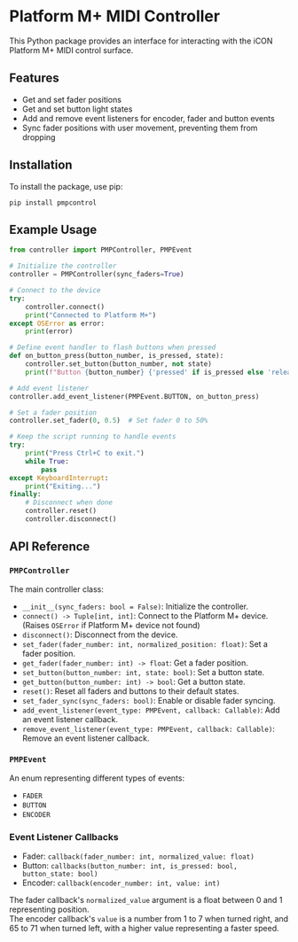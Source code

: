 # Platform M+ MIDI Controller

This Python package provides an interface for interacting with the iCON Platform M+ MIDI control surface.


## Features

- Get and set fader positions
- Get and set button light states
- Add and remove event listeners for encoder, fader and button events
- Sync fader positions with user movement, preventing them from dropping


## Installation

To install the package, use pip:

```
pip install pmpcontrol
```

## Example Usage

```python
from controller import PMPController, PMPEvent

# Initialize the controller
controller = PMPController(sync_faders=True)

# Connect to the device
try:
    controller.connect()
    print("Connected to Platform M+")
except OSError as error:
    print(error)

# Define event handler to flash buttons when pressed
def on_button_press(button_number, is_pressed, state):
    controller.set_button(button_number, not state)
    print(f"Button {button_number} {'pressed' if is_pressed else 'released'}")

# Add event listener
controller.add_event_listener(PMPEvent.BUTTON, on_button_press)

# Set a fader position
controller.set_fader(0, 0.5)  # Set fader 0 to 50%

# Keep the script running to handle events
try:
    print("Press Ctrl+C to exit.")
    while True:
        pass
except KeyboardInterrupt:
    print("Exiting...")
finally:
    # Disconnect when done
    controller.reset()
    controller.disconnect()
```


## API Reference

### `PMPController`

The main controller class:

- `__init__(sync_faders: bool = False)`: Initialize the controller.
- `connect() -> Tuple[int, int]`: Connect to the Platform M+ device. (Raises `OSError` if Platform M+ device not found)
- `disconnect()`: Disconnect from the device.
- `set_fader(fader_number: int, normalized_position: float)`: Set a fader position.
- `get_fader(fader_number: int) -> float`: Get a fader position.
- `set_button(button_number: int, state: bool)`: Set a button state.
- `get_button(button_number: int) -> bool`: Get a button state.
- `reset()`: Reset all faders and buttons to their default states.
- `set_fader_sync(sync_faders: bool)`: Enable or disable fader syncing.
- `add_event_listener(event_type: PMPEvent, callback: Callable)`: Add an event listener callback.
- `remove_event_listener(event_type: PMPEvent, callback: Callable)`: Remove an event listener callback.



### `PMPEvent`

An enum representing different types of events:

- `FADER`
- `BUTTON`
- `ENCODER`


### Event Listener Callbacks 
- Fader:    `callback(fader_number: int, normalized_value: float)`
- Button:    `callbacks(button_number: int, is_pressed: bool, button_state: bool)`
- Encoder:    `callback(encoder_number: int, value: int)`

The fader callback's `normalized_value` argument is a float between 0 and 1 representing position.<br>
The encoder callback's `value` is a number from 1 to 7 when turned right, and 65 to 71 when turned left, with a higher value representing a faster speed. 
